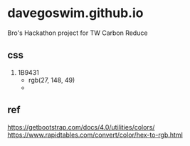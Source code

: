 # davegoswim.github.io
Bro's Hackathon project for TW Carbon Reduce

## css
1. 1B9431
    - rgb(27, 148, 49)
    - 
## ref
https://getbootstrap.com/docs/4.0/utilities/colors/
https://www.rapidtables.com/convert/color/hex-to-rgb.html
